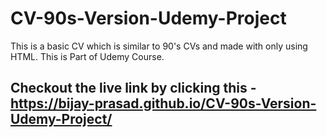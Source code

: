 # CV-90s-Version-Udemy-Project
This is a basic CV which is similar to 90's CVs and made with only using HTML. This is Part of Udemy Course.

## Checkout the live link by clicking this - https://bijay-prasad.github.io/CV-90s-Version-Udemy-Project/
